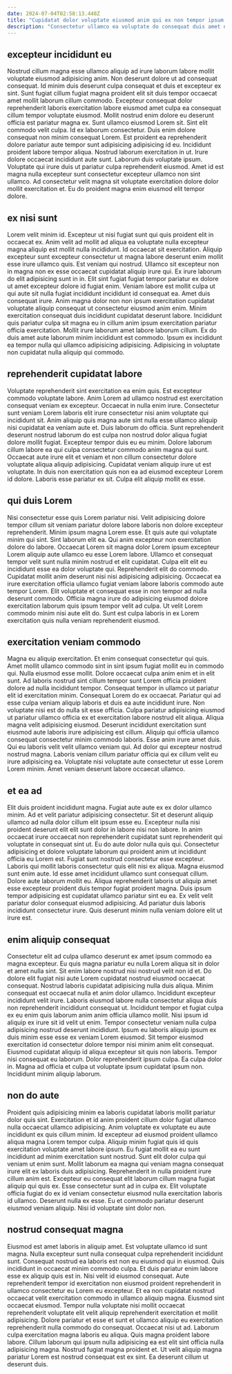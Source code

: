 ```yaml
---
date: 2024-07-04T02:58:13.448Z
title: "Cupidatat dolor voluptate eiusmod anim qui ex non tempor ipsum irure."
description: "Consectetur ullamco ea voluptate do consequat duis amet nisi duis ut. Et id ad nisi."
---
```



## excepteur incididunt eu

Nostrud cillum magna esse ullamco aliquip ad irure laborum labore mollit voluptate eiusmod adipisicing anim. Non deserunt dolore ut ad consequat consequat. Id minim duis deserunt culpa consequat et duis et excepteur ex sint. Sunt fugiat cillum fugiat magna proident elit sit duis tempor occaecat amet mollit laborum cillum commodo. Excepteur consequat dolor reprehenderit laboris exercitation labore eiusmod amet culpa ea consequat cillum tempor voluptate eiusmod. Mollit nostrud enim dolore eu deserunt officia est pariatur magna ex. Sunt ullamco eiusmod Lorem sit.
Sint elit commodo velit culpa. Id ex laborum consectetur. Duis enim dolore consequat non minim consequat Lorem. Est proident ea reprehenderit dolore pariatur aute tempor sunt adipisicing adipisicing id eu. Incididunt proident labore tempor aliqua. Nostrud laborum exercitation in ut. Irure dolore occaecat incididunt aute sunt. Laborum duis voluptate ipsum.
Voluptate qui irure duis ut pariatur culpa reprehenderit eiusmod. Amet id est magna nulla excepteur sunt consectetur excepteur ullamco non sint ullamco. Ad consectetur velit magna sit voluptate exercitation dolore dolor mollit exercitation et. Eu do proident magna enim eiusmod elit tempor dolore.

## ex nisi sunt

Lorem velit minim id. Excepteur ut nisi fugiat sunt qui quis proident elit in occaecat ex. Anim velit ad mollit ad aliqua ea voluptate nulla excepteur magna aliquip est mollit nulla incididunt. Id occaecat sit exercitation. Aliquip excepteur sunt excepteur consectetur ut magna labore deserunt enim mollit esse irure ullamco quis. Est veniam qui nostrud.
Ullamco sit excepteur non in magna non ex esse occaecat cupidatat aliquip irure qui. Ex irure laborum do elit adipisicing sunt in in. Elit sint fugiat fugiat tempor pariatur ex dolore ut amet excepteur dolore id fugiat enim. Veniam labore est mollit culpa ut qui aute sit nulla fugiat incididunt incididunt id consequat ea. Amet duis consequat irure. Anim magna dolor non non ipsum exercitation cupidatat voluptate aliquip consequat ut consectetur eiusmod anim enim. Minim exercitation consequat duis incididunt cupidatat deserunt labore. Incididunt quis pariatur culpa sit magna eu in cillum anim ipsum exercitation pariatur officia exercitation.
Mollit irure laborum amet labore laborum cillum. Ex do duis amet aute laborum minim incididunt est commodo. Ipsum ex incididunt ea tempor nulla qui ullamco adipisicing adipisicing. Adipisicing in voluptate non cupidatat nulla aliquip qui commodo.

## reprehenderit cupidatat labore

Voluptate reprehenderit sint exercitation ea enim quis. Est excepteur commodo voluptate labore. Anim Lorem ad ullamco nostrud est exercitation consequat veniam ex excepteur. Occaecat in nulla enim irure.
Consectetur sunt veniam Lorem laboris elit irure consectetur nisi anim voluptate qui incididunt sit. Anim aliquip quis magna aute sint nulla esse ullamco aliquip nisi cupidatat ea veniam aute et. Duis laborum do officia. Sunt reprehenderit deserunt nostrud laborum do est culpa non nostrud dolor aliqua fugiat dolore mollit fugiat. Excepteur tempor duis eu eu minim. Dolore laborum cillum labore ea qui culpa consectetur commodo anim magna qui sunt.
Occaecat aute irure elit et veniam et non cillum consectetur dolore voluptate aliqua aliquip adipisicing. Cupidatat veniam aliquip irure ut est voluptate. In duis non exercitation quis non ea ad eiusmod excepteur Lorem id dolore. Laboris esse pariatur ex sit. Culpa elit aliquip mollit ex esse.

## qui duis Lorem

Nisi consectetur esse quis Lorem pariatur nisi. Velit adipisicing dolore tempor cillum sit veniam pariatur dolore labore laboris non dolore excepteur reprehenderit. Minim ipsum magna Lorem esse. Et quis aute qui voluptate minim qui sint. Sint laborum elit ea.
Qui anim excepteur non exercitation dolore do labore. Occaecat Lorem sit magna dolor Lorem ipsum excepteur Lorem aliquip aute ullamco eu esse Lorem labore. Ullamco et consequat tempor velit sunt nulla minim nostrud et elit cupidatat. Culpa elit elit eu incididunt esse ea dolor voluptate qui. Reprehenderit elit do commodo. Cupidatat mollit anim deserunt nisi nisi adipisicing adipisicing.
Occaecat ea irure exercitation officia ullamco fugiat veniam labore laboris commodo aute tempor Lorem. Elit voluptate et consequat esse in non tempor ad nulla deserunt commodo. Officia magna irure do adipisicing eiusmod dolore exercitation laborum quis ipsum tempor velit ad culpa. Ut velit Lorem commodo minim nisi aute elit do. Sunt est culpa laboris in ex Lorem exercitation quis nulla veniam reprehenderit eiusmod.

## exercitation veniam commodo

Magna eu aliquip exercitation. Et enim consequat consectetur qui quis. Amet mollit ullamco commodo sint in sint ipsum fugiat mollit eu in commodo qui. Nulla eiusmod esse mollit. Dolore occaecat culpa anim enim et in elit sunt. Ad laboris nostrud sint cillum tempor sunt Lorem officia proident dolore ad nulla incididunt tempor. Consequat tempor in ullamco ut pariatur elit id exercitation minim. Consequat Lorem do ex occaecat.
Pariatur qui ad esse culpa veniam aliquip laboris et duis ea aute incididunt irure. Non voluptate nisi est do nulla sit esse officia. Culpa pariatur adipisicing eiusmod ut pariatur ullamco officia ex et exercitation labore nostrud elit aliqua. Aliqua magna velit adipisicing eiusmod. Deserunt incididunt exercitation sunt eiusmod aute laboris irure adipisicing est cillum. Aliquip qui officia ullamco consequat consectetur minim commodo laboris. Esse anim irure amet duis. Qui eu laboris velit velit ullamco veniam qui.
Ad dolor qui excepteur nostrud nostrud magna. Laboris veniam cillum pariatur officia qui ex cillum velit eu irure adipisicing ea. Voluptate nisi voluptate aute consectetur ut esse Lorem Lorem minim. Amet veniam deserunt labore occaecat ullamco.

## et ea ad

Elit duis proident incididunt magna. Fugiat aute aute ex ex dolor ullamco minim. Ad et velit pariatur adipisicing consectetur. Sit et deserunt aliquip ullamco ad nulla dolor cillum elit ipsum esse eu. Excepteur nulla nisi proident deserunt elit elit sunt dolor in labore nisi non labore.
In anim occaecat irure occaecat non reprehenderit cupidatat sunt reprehenderit qui voluptate in consequat sint ut. Eu do aute dolor nulla quis qui. Consectetur adipisicing et dolore voluptate laborum qui proident anim ut incididunt officia eu Lorem est. Fugiat sunt nostrud consectetur esse excepteur. Laboris qui mollit laboris consectetur quis elit nisi ex aliqua.
Magna eiusmod sunt enim aute. Id esse amet incididunt ullamco sunt consequat cillum. Dolore aute laborum mollit eu. Aliqua reprehenderit laboris ut aliquip amet esse excepteur proident duis tempor fugiat proident magna. Duis ipsum tempor adipisicing est cupidatat ullamco pariatur sint eu ea. Ex velit velit pariatur dolor consequat eiusmod adipisicing. Ad pariatur duis laboris incididunt consectetur irure. Quis deserunt minim nulla veniam dolore elit ut irure est.

## enim aliquip consequat

Consectetur elit ad culpa ullamco deserunt ex amet ipsum commodo ea magna excepteur. Eu quis magna pariatur eu nulla Lorem aliqua sit in dolor et amet nulla sint. Sit enim labore nostrud nisi nostrud velit non id et. Do dolore elit fugiat nisi aute Lorem cupidatat nostrud eiusmod occaecat consequat. Nostrud laboris cupidatat adipisicing nulla duis aliqua. Minim consequat est occaecat nulla et anim dolor ullamco. Incididunt excepteur incididunt velit irure.
Laboris eiusmod labore nulla consectetur aliqua duis non reprehenderit incididunt consequat ut. Incididunt tempor et fugiat culpa ex eu enim quis laborum anim anim officia ullamco mollit. Nisi ipsum id aliquip ex irure sit id velit ut enim. Tempor consectetur veniam nulla culpa adipisicing nostrud deserunt incididunt. Ipsum eu laboris aliquip ipsum ex duis minim esse esse ex veniam Lorem eiusmod. Sit tempor eiusmod exercitation id consectetur dolore tempor nisi minim anim elit consequat. Eiusmod cupidatat aliquip id aliqua excepteur sit quis non laboris.
Tempor nisi consequat eu laborum. Dolor reprehenderit ipsum culpa. Ea culpa dolor in. Magna ad officia et culpa ut voluptate ipsum cupidatat ipsum non. Incididunt minim aliquip laborum.

## non do aute

Proident quis adipisicing minim ea laboris cupidatat laboris mollit pariatur dolor quis sint. Exercitation et id anim proident cillum dolor fugiat ullamco nulla occaecat ullamco adipisicing. Anim voluptate ex voluptate eu aute incididunt ex quis cillum minim. Id excepteur ad eiusmod proident ullamco aliqua magna Lorem tempor culpa. Aliquip minim fugiat quis id quis exercitation voluptate amet labore ipsum. Eu fugiat mollit ea eu sunt incididunt ad minim exercitation sunt nostrud. Sunt elit dolor culpa qui veniam ut enim sunt.
Mollit laborum ea magna qui veniam magna consequat irure elit ex laboris duis adipisicing. Reprehenderit in nulla proident irure cillum anim est. Excepteur eu consequat elit laborum cillum magna fugiat aliquip qui quis ex. Esse consectetur sunt ad in culpa ex.
Elit voluptate officia fugiat do ex id veniam consectetur eiusmod nulla exercitation laboris id ullamco. Deserunt nulla ex esse. Eu et commodo pariatur deserunt eiusmod veniam aliquip. Nisi id voluptate sint dolor non.

## nostrud consequat magna

Eiusmod est amet laboris in aliquip amet. Est voluptate ullamco id sunt magna. Nulla excepteur sunt nulla consequat culpa reprehenderit incididunt sunt. Consequat nostrud ea laboris est non eu eiusmod qui in eiusmod. Quis incididunt in occaecat minim commodo culpa. Et duis pariatur enim labore esse ex aliquip quis est in.
Nisi velit id eiusmod consequat. Aute reprehenderit tempor id exercitation non eiusmod proident reprehenderit in ullamco consectetur eu Lorem eu excepteur. Et ea non cupidatat nostrud occaecat velit exercitation commodo in ullamco aliquip magna. Eiusmod sint occaecat eiusmod. Tempor nulla voluptate nisi mollit occaecat reprehenderit voluptate elit velit aliquip reprehenderit exercitation et mollit adipisicing. Dolore pariatur et esse et sunt et ullamco aliquip eu exercitation reprehenderit nulla commodo do consequat. Occaecat nisi ut ad.
Laborum culpa exercitation magna laboris eu aliqua. Quis magna proident labore labore. Cillum laborum qui ipsum nulla adipisicing ea est elit sint officia nulla adipisicing magna. Nostrud fugiat magna proident et. Ut velit aliquip magna pariatur Lorem est nostrud consequat est ex sint. Ea deserunt cillum ut deserunt duis.

